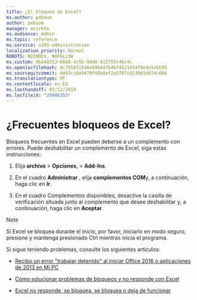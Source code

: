 ```yaml
---
title: ¿El bloqueo de Excel?
ms.author: pebaum
author: pebaum
manager: mnirkhe
ms.audience: Admin
ms.topic: reference
ms.service: o365-administration
localization_priority: Normal
ROBOTS: NOINDEX, NOFOLLOW
ms.custom: 0ba48253-6088-4c95-94d8-815753c46c4c
ms.openlocfilehash: 8c7b56515d6eb96447b4bf4521d34f0ede5e6b95
ms.sourcegitcommit: dd43cc0a9470f98b8ef2a3787c823801d674c666
ms.translationtype: MT
ms.contentlocale: es-ES
ms.lasthandoff: 02/12/2019
ms.locfileid: "29906353"
---
```

# <a name="frequent-excel-crashes"></a>¿Frecuentes bloqueos de Excel?

Bloqueos frecuentes en Excel pueden deberse a un complemento con errores. Puede deshabilitar un complemento de Excel, siga estas instrucciones:
  
1. Elija **archivo** \> **Opciones**, \> **Add-Ins**.
    
2. En el cuadro **Administrar** , elija **complementos COM**y, a continuación, haga clic en **Ir**.
    
3. En el cuadro Complementos disponibles, desactive la casilla de verificación situada junto al complemento que desee deshabilitar y, a continuación, haga clic en **Aceptar**.
    
> [!NOTE]
> Si Excel se bloquea durante el inicio, por favor, iniciarlo en modo seguro, presione y mantenga presionado Ctrl mientras inicia el programa. 
  
Si sigue teniendo problemas, consulte los siguientes artículos:
  
- [Recibo un error "trabajar detenido" al iniciar Office 2016 o aplicaciones de 2013 en Mi PC](https://support.office.com/article/52bd7985-4e99-4a35-84c8-2d9b8301a2fa.aspx)
    
- [Cómo solucionar problemas de bloqueos y no responde con Excel](https://support.microsoft.com/help/2758592/how-to-troubleshoot-crashing-and-not-responding-issues-with-excel)
    
- [Excel no responde, se bloquea, se bloquea o deja de funcionar](https://support.office.com/article/37e7d3c9-9e84-40bf-a805-4ca6853a1ff4.aspx)
    
